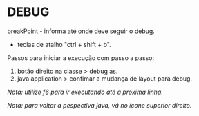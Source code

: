 # DEBUG

breakPoint - informa até onde deve seguir o debug.
- teclas de atalho "ctrl + shift + b".

Passos para iniciar a execução com passo a passo:
1. botão direito na classe > debug as.
2. java application > confimar a mudança de layout para debug.

_Nota: utilize f6 para ir executando até a próxima linha._

_Nota: para voltar a pespectiva java, vá no ícone superior direito._